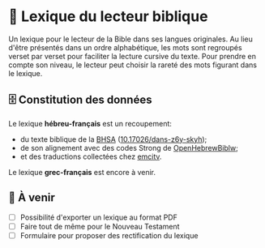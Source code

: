 # 📖 Lexique du lecteur biblique
Un lexique pour le lecteur de la Bible dans ses langues originales. Au lieu d'être présentés dans un ordre alphabétique, les mots sont regroupés verset par verset pour faciliter la lecture cursive du texte. Pour prendre en compte son niveau, le lecteur peut choisir la rareté des mots figurant dans le lexique.

## 🗄 Constitution des données
Le lexique **hébreu-français** est un recoupement:
- du texte biblique de la [BHSA](https://etcbc.github.io/bhsa/) ([10.17026/dans-z6y-skyh](https://dx.doi.org/10.17026/dans-z6y-skyh));
- de son alignement avec des codes Strong de [OpenHebrewBiblw](https://github.com/eliranwong/OpenHebrewBible);
- et des traductions collectées chez [emcitv](https://emcitv.com/bible/strong-biblique-hebreu.html).

Le lexique **grec-français** est encore à venir.

## 🚀 À venir
- [ ] Possibilité d'exporter un lexique au format PDF
- [ ] Faire tout de même pour le Nouveau Testament
- [ ] Formulaire pour proposer des rectification du lexique